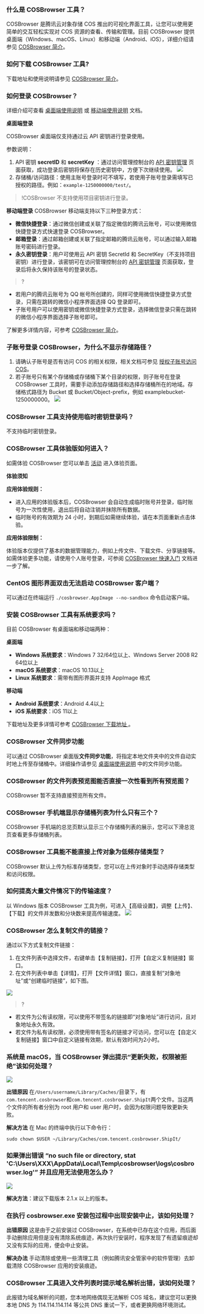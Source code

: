 ### 什么是 COSBrowser 工具？

COSBrowser 是腾讯云对象存储 COS 推出的可视化界面工具，让您可以使用更简单的交互轻松实现对 COS 资源的查看、传输和管理。目前 COSBrowser 提供桌面端（Windows、macOS、Linux）和移动端（Android、iOS），详细介绍请参见 [COSBrowser 简介](https://cloud.tencent.com/document/product/436/11366)。


### 如何下载 COSBrowser 工具?

下载地址和使用说明请参见 [COSBrowser 简介](https://cloud.tencent.com/document/product/436/11366)。

### 如何登录 COSBrowser？

详细介绍可查看 [桌面端使用说明](https://cloud.tencent.com/document/product/436/38103) 或 [移动端使用说明](https://cloud.tencent.com/document/product/436/38105) 文档。

**桌面端登录**

COSBrowser 桌面端仅支持通过云 API 密钥进行登录使用。

参数说明：

1. API 密钥 **secretID** 和 **secretKey** ：通过访问管理控制台的 [API 密钥管理](https://console.cloud.tencent.com/cam/capi) 页面获取，成功登录后密钥将保存在历史密钥中，方便下次继续使用。
![](https://main.qcloudimg.com/raw/86bb9584670fa11656b80e8d91c5267b.png)
2. 存储桶/访问路径：使用主账号登录时可不填写，若使用子账号登录需填写已授权的路径。例如：`example-1250000000/test/`。
>!COSBrowser 不支持使用项目密钥进行登录。

**移动端登录**
COSBrowser 移动端支持以下三种登录方式：

- **微信快捷登录**：通过微信创建或关联了指定微信的腾讯云账号，可以使用微信快捷登录方式快速登录 COSBrowser。
- **邮箱登录**：通过邮箱创建或关联了指定邮箱的腾讯云账号，可以通过输入邮箱账号密码进行登录。
- **永久密钥登录**：用户可使用云 API 密钥 SecretId 和 SecretKey（不支持项目密钥）进行登录，该密钥可在访问管理控制台的 [API 密钥管理](https://console.cloud.tencent.com/cam/capi) 页面获取，登录后将永久保持该账号的登录状态。

>?
- 若用户的腾讯云账号为 QQ 帐号所创建的，同样可使用微信快捷登录方式登录，只需在跳转的微信小程序界面选择 QQ 登录即可。
- 子账号用户可以使用密钥或微信快捷登录方式登录，选择微信登录只需在跳转的微信小程序界面选择子账号即可。

了解更多详情内容，可参考 [COSBrowser 简介](https://cloud.tencent.com/document/product/436/11366)。

### 子账号登录 COSBrowser，为什么不显示存储路径？

1. 请确认子账号是否有访问 COS 的相关权限，相关文档可参见 [授权子账号访问 COS](https://cloud.tencent.com/document/product/436/11714)。
2. 若子账号只有某个存储桶或存储桶下某个目录的权限，则子账号在登录 COSBrowser 工具时，需要手动添加存储路径和选择存储桶所在的地域。存储格式路径为 Bucket 或 Bucket/Object-prefix，例如 examplebucket-1250000000。
   ![](https://main.qcloudimg.com/raw/22a255293a563599d7fb8edecd9ef346.jpg)

### COSBrowser 工具支持使用临时密钥登录吗？

不支持临时密钥登录。

### COSBrowser 工具体验版如何进入？

如需体验 COSBrowser 您可以单击 [活动](https://cloud.tencent.com/act/event/cosbrowser-trial?) 进入体验页面。

**体验须知**

**应用体验规则：**

- 进入应用的体验版本后，COSBrowser 会自动生成临时账号并登录，临时账号为一次性使用，退出后将自动注销并抹除所有数据。
- 临时账号的有效期为 24 小时，到期后如需继续体验，请在本页面重新点击体验。

**应用体验限制：**

体验版本仅提供了基本的数据管理能力，例如上传文件、下载文件、分享链接等。如需体验更多功能，请使用个人账号登录，可参阅 [COSBrowser 快速入门](https://cloud.tencent.com/document/product/436/40762) 文档进一步了解。

### CentOS 图形界面双击无法启动 COSBrowser 客户端？

可以通过在终端运行 `./cosbrowser.AppImage --no-sandbox` 命令启动客户端。

### 安装 COSBrowser 工具有系统要求吗？

目前 COSBrowser 有桌面端和移动端两种：

**桌面端**

- **Windows 系统要求**：Windows 7 32/64位以上、Windows Server 2008 R2 64位以上
- **macOS 系统要求**：macOS 10.13以上
- **Linux 系统要求**：需带有图形界面并支持 AppImage 格式


**移动端**

- **Android 系统要求**：Android 4.4以上	
- **iOS 系统要求**：iOS 11以上

下载地址及更多详情可参考 [COSBrowser 下载地址 ](https://cloud.tencent.com/document/product/436/11366#.E4.B8.8B.E8.BD.BD.E5.9C.B0.E5.9D.80)。

### COSBrowser 文件同步功能

可以通过 COSBrowser 桌面版**文件同步功能**，将指定本地文件夹中的文件自动实时地上传至存储桶中。详细操作请参见 [桌面端使用说明](https://cloud.tencent.com/document/product/436/38103#.E5.9F.BA.E6.9C.AC.E5.8A.9F.E8.83.BD) 中的文件同步功能。

### COSBrowser 的文件列表预览图能否直接一次性看到所有预览图？

COSBrowser 暂不支持直接预览所有文件。

### COSBrowser 手机端显示存储桶列表为什么只有三个？

COSBrowser 手机端的总览页默认显示三个存储桶列表的展示，您可以下滑总览页查看更多存储桶列表。

### COSBrowser 工具能不能直接上传对象为低频存储类型？

COSBrowser 默认上传为标准存储类型，您可以在上传对象时手动选择存储类型和访问权限。

### 如何提高大量文件情况下的传输速度？

以 Windows 版本 COSBrowser 工具为例，可进入【高级设置】，调整【上传】、【下载】的文件并发数和分块数来提高传输速度。
![](https://main.qcloudimg.com/raw/c2feed3f86f3d91854bb6840c6eeb26f.png)

### COSBrowser 怎么复制文件的链接？

通过以下方式复制文件链接：
1. 在文件列表中选择文件，右键单击【复制链接】，打开【自定义复制链接】窗口。
2. 在文件列表中单击【详情】，打开【文件详情】窗口，直接复制“对象地址”或“创建临时链接”，如下图。

![](https://main.qcloudimg.com/raw/3e83d732a69d2d5c50cca080ce133ea5.png)

>?
- 若文件为公有读权限，可以使用不带签名的链接即“对象地址”进行访问，且对象地址永久有效。
- 若文件为私有读权限，必须使用带有签名的链接才可访问，您可以在【自定义复制链接】窗口中自定义链接有效期，默认有效时间为2小时。


### 系统是 macOS，当 COSBrowser 弹出提示“更新失败，权限被拒绝”该如何处理？

![](https://main.qcloudimg.com/raw/92e858abfde48fd0738459bd31c8da7f.png)

**出错原因**
在`/Users/username/Library/Caches/`目录下，有`com.tencent.cosbrowser`和`com.tencent.cosbrowser.ShipIt`两个文件。当这两个文件的所有者分别为 root 用户和 user 用户时，会因为权限问题导致更新失败。

**解决方法**
在 Mac 的终端中执行以下命令行：
```plaintext
sudo chown $USER ~/Library/Caches/com.tencent.cosbrowser.ShipIt/
```

### 如果弹出错误  “no such file or directory, stat 'C:\Users\XXX\AppData\Local\Temp\cosbrowser\logs\cosbrowser.log'” 并且应用无法使用怎么办？

![](https://main.qcloudimg.com/raw/42629a0686b7a892fef8946e547c9ef6.png)

**解决方法**：建议下载版本 2.1.x 以上的版本。

### 在执行 cosbrowser.exe 安装包过程中出现安装中止，该如何处理？

**出错原因**
这是由于之前安装过 COSBrowser，在系统中已存在这个应用，而后面手动删除应用但是没有清除系统痕迹，再次执行安装时，程序发现了有遗留痕迹却又没有实际的应用，便会中止安装。

**解决办法**
手动清除或使用一些清理工具（例如腾讯安全管家中的软件管理）去卸载清除 COSBrowser 应用的安装痕迹。

### COSBrowser 工具进入文件列表时提示域名解析出错，该如何处理？

此报错为域名解析的问题，您本地网络偶现无法解析 COS 域名，建议您可以更换本地 DNS 为 114.114.114.114 等公共 DNS 重试一下，或者更换网络环境测试。
